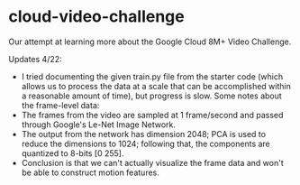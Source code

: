 # cloud-video-challenge
Our attempt at learning more about the Google Cloud 8M+ Video Challenge.

Updates 4/22:
- I tried documenting the given train.py file from the starter code (which allows us to process the data at a scale that can be accomplished within a reasonable amount of time), but progress is slow.
Some notes about the frame-level data:
- The frames from the video are sampled at 1 frame/second and passed through Google's Le-Net Image Network.
- The output from the network has dimension 2048; PCA is used to reduce the dimensions to 1024; following that, the components are quantized to 8-bits [0 255].
- Conclusion is that we can't actually visualize the frame data and won't be able to construct motion features. 